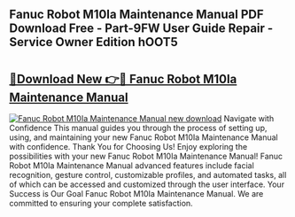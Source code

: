 ## Fanuc Robot M10Ia Maintenance Manual PDF Download Free - Part-9FW User Guide Repair - Service Owner Edition hOOT5

# <h2><a href="http://bc72555.oget.top/?id=Fanuc+Robot+M10Ia+Maintenance+Manual">🔗Download New 👉🔴 Fanuc Robot M10Ia Maintenance Manual</a></h2>

[![Fanuc Robot M10Ia Maintenance Manual new download](https://i.imgur.com/5g1atiW.png)](http://bc72555.oget.top/?id=Fanuc+Robot+M10Ia+Maintenance+Manual)
Navigate with Confidence This manual guides you through the process of setting up, using, and maintaining your new Fanuc Robot M10Ia Maintenance Manual with confidence. Thank You for Choosing Us! Enjoy exploring the possibilities with your new Fanuc Robot M10Ia Maintenance Manual! Fanuc Robot M10Ia Maintenance Manual advanced features include facial recognition, gesture control, customizable profiles, and automated tasks, all of which can be accessed and customized through the user interface. Your Success is Our Goal Fanuc Robot M10Ia Maintenance Manual. We are committed to ensuring your complete satisfaction.
